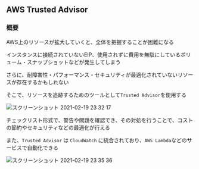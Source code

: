 ## AWS Trusted Advisor

### 概要

AWS上のリソースが拡大していくと、全体を把握することが困難になる

インスタンスに接続されていないEIP、使用されずに費用を無駄にしているボリューム・スナップショットなどが発生してしまう

さらに、耐障害性・パフォーマンス・セキュリティが最適化されていないリソースが存在するかもしれない

そこで、リソースを追跡するためのツールとして`Trusted Advisor`を使用する

![スクリーンショット 2021-02-19 23 32 17](https://user-images.githubusercontent.com/56820273/108517396-b5afda00-730a-11eb-872b-edf7d5216e9f.png)

チェックリスト形式で、警告や問題を確認でき、その対処を行うことで、コストの節約やセキュリティなどの最適化が行える

また、`Trusted Advisor` は `CloudWatch` に統合されており、`AWS Lambda`などのサービスで自動化できる

![スクリーンショット 2021-02-19 23 35 36](https://user-images.githubusercontent.com/56820273/108517776-2ce56e00-730b-11eb-8045-a0525e41b8d2.png)


